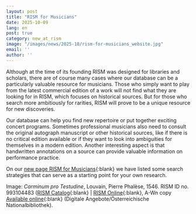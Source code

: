 ```yaml
---
layout: post
title: "RISM for Musicians"
date: 2025-10-09
lang: en
post: true
category: new_at_rism
image: "/images/news/2025-10/rism-for-musicians_website.jpg"
email: ''
author: ''
---
```


Although at the time of its founding RISM was designed for libraries and scholars, there are of course many cases where our database can be a particularly valuable resource for musicians. Those who simply want to play from the latest commercial edition of a work will not find what they are looking for in RISM, which focuses on historical sources. But for those who search more ambitiously for rarities, RISM will prove to be a unique resource for new discoveries.

Our database can help you find new repertoire or put together exciting concert programs. Sometimes professional musicians also need to consult the original autograph manuscript or other historical sources, like if there is no critical edition available or if they want to look into ambiguities for themselves in a modern edition. Another interesting aspect is that handwritten annotations on a source can provide valuable information on performance practice.

On our [new page RISM for Musicians](/community/rism-for-musicians.html){:blank} we have listed some search strategies that can serve as a starting point for your own research.

Image: _Carminum pro Testudine_, Louvain, Pierre Phalèse, 1546. RISM ID no. 993104483 ([RISM Catalog](){:blank} \| [RISM Online](https://rism.online/sources/993104483){:blank}, A-Wn copy [Available online](https://digital.onb.ac.at/rep/access/open/1321DD01){:blank} (Digitale Angebote/Österreichische Nationalbibliothek).

